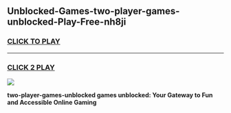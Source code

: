 
## Unblocked-Games-two-player-games-unblocked-Play-Free-nh8ji
<h3>
<a href="https://premium76.site?title=two-player-games-unblocked&ref=10A">CLICK TO PLAY</a></h3>
<hr>

<h3>
<a href="https://premium76.site?title=two-player-games-unblocked&ref=10A">CLICK 2 PLAY</a>
  
</h3>

<a href="https://premium76.site?title=two-player-games-unblocked&ref=10A"><img src="https://clearcache.store/games.png"></a>


**two-player-games-unblocked games unblocked: Your Gateway to Fun and Accessible Online Gaming**
